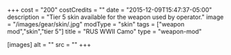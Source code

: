 +++
cost = "200"
costCredits = ""
date = "2015-12-09T15:47:37-05:00"
description = "Tier 5 skin available for the weapon used by operator."
image = "/images/gear/skin/.jpg"
modType = "skin"
tags = ["weapon mod","skin","tier 5"]
title = "RUS WWII Camo"
type = "weapon-mod"

[images]
  alt = ""
  src = ""
+++
